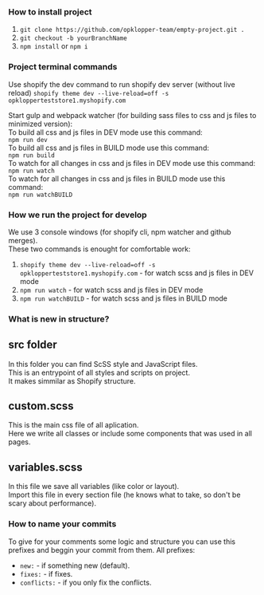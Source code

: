 ### How to install project
1) ``` git clone https://github.com/opklopper-team/empty-project.git . ```  
2) ``` git checkout -b yourBranchName ```  
3) ``` npm install ``` or ``` npm i ```

### Project terminal commands
Use shopify the dev command to run shopify dev server (without live reload)
``` shopify theme dev --live-reload=off -s opklopperteststore1.myshopify.com ```

Start gulp and webpack watcher (for building sass files to css and js files to minimized version):  
To build all css and js files in DEV mode use this command:   
``` npm run dev ```  
To build all css and js files in BUILD mode use this command:  
``` npm run build ```  
To watch for all changes in css and js files in DEV mode use this command:  
``` npm run watch ```  
To watch for all changes in css and js files in BUILD mode use this command:  
``` npm run watchBUILD ```

### How we run the project for develop
We use 3 console windows (for shopify cli, npm watcher and github merges).  
These two commands is enought for comfortable work:  
1) ``` shopify theme dev --live-reload=off -s opklopperteststore1.myshopify.com ``` - for watch scss and js files in DEV mode
2) ``` npm run watch ``` - for watch scss and js files in DEV mode
2) ``` npm run watchBUILD ``` - for watch scss and js files in BUILD mode

### What is new in structure?
## src folder
In this folder you can find ScSS style and JavaScript files.  
This is an entrypoint of all styles and scripts on project.  
It makes simmilar as Shopify structure.

## custom.scss
This is the main css file of all aplication.  
Here we write all classes or include some components that was used in all pages.

## variables.scss
In this file we save all variables (like color or layout).  
Import this file in every section file (he knows what to take, so don't be scary about performance).

### How to name your commits
To give for your comments some logic and structure you can use this prefixes and beggin your commit from them.
All prefixes:
- ```new:``` - if something new (default).
- ```fixes:``` - if fixes.
- ```conflicts:``` - if you only fix the conflicts.

